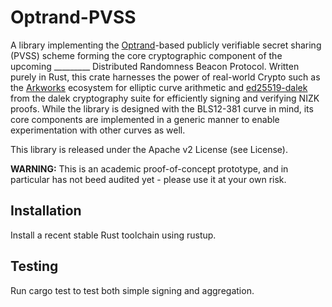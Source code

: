 # Optrand-PVSS

A library implementing the [Optrand](https://eprint.iacr.org/2022/193.pdf)-based publicly verifiable secret sharing (PVSS) scheme forming the core cryptographic component of the upcoming _________ Distributed Randomness Beacon Protocol. Written purely in Rust, this crate harnesses the power of real-world Crypto such as the [Arkworks](https://github.com/arkworks-rs) ecosystem for elliptic curve arithmetic and [ed25519-dalek](https://github.com/dalek-cryptography/ed25519-dalek) from the dalek cryptography suite for efficiently signing and verifying NIZK proofs. While the library is designed with the BLS12-381 curve in mind, its core components are implemented in a generic manner to enable experimentation with other curves as well.

This library is released under the Apache v2 License (see License).

**WARNING:** This is an academic proof-of-concept prototype, and in particular has not beed audited yet - please use it at your own risk.

## Installation
Install a recent stable Rust toolchain using rustup.

## Testing
Run cargo test to test both simple signing and aggregation.
